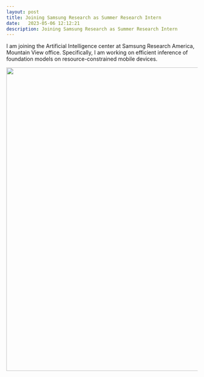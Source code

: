 ```yaml
---
layout: post
title: Joining Samsung Research as Summer Research Intern
date:   2023-05-06 12:12:21
description: Joining Samsung Research as Summer Research Intern
---
```


I am joining the Artificial Intelligence center at Samsung Research America, Mountain View office. Specifically, I am working on efficient inference of foundation models on resource-constrained mobile devices. 

<div align="center">
<img src="{{ site.baseurl }}/assets/img/sra.png" width="800" align="middle">
</div>
